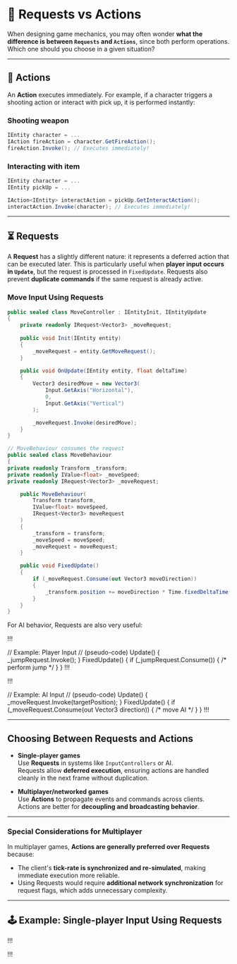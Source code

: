# 📌 Requests vs Actions

When designing game mechanics, you may often wonder **what the difference is between `Requests` and `Actions`**, since both perform operations. Which one should you choose in a given situation?

---

## 🏹 Actions

An **Action** executes immediately. For example, if a character triggers a shooting action or interact with pick up, it is performed instantly:

### Shooting weapon
```csharp
IEntity character = ...
IAction fireAction = character.GetFireAction();
fireAction.Invoke(); // Executes immediately!
```

### Interacting with item
```csharp
IEntity character = ...
IEntity pickUp = ...

IAction<IEntity> interactAction = pickUp.GetInteractAction();
interactAction.Invoke(character); // Executes immediately!
```

---

## ⏳ Requests

A **Request** has a slightly different nature: it represents a deferred action that can be executed later. This is particularly useful when **player input occurs in `Update`**, but the request is processed in `FixedUpdate`. Requests also prevent **duplicate commands** if the same request is already active.

###  Move Input Using Requests

```csharp
public sealed class MoveController : IEntityInit, IEntityUpdate
{
    private readonly IRequest<Vector3> _moveRequest;
    
    public void Init(IEntity entity)
    {
        _moveRequest = entity.GetMoveRequest();    
    }

    public void OnUpdate(IEntity entity, float deltaTime)
    {
        Vector3 desiredMove = new Vector3(
            Input.GetAxis("Horizontal"), 
            0,
            Input.GetAxis("Vertical")
        );

        _moveRequest.Invoke(desiredMove);
    }
}

// MoveBehaviour consumes the request
public sealed class MoveBehaviour
{
private readonly Transform _transform;
private readonly IValue<float> _moveSpeed;
private readonly IRequest<Vector3> _moveRequest;

    public MoveBehaviour(
        Transform transform,
        IValue<float> moveSpeed,
        IRequest<Vector3> moveRequest
    )
    {
        _transform = transform;
        _moveSpeed = moveSpeed;
        _moveRequest = moveRequest;
    }

    public void FixedUpdate()
    {
        if (_moveRequest.Consume(out Vector3 moveDirection))
        {
            _transform.position += moveDirection * Time.fixedDeltaTime * _moveSpeed.Value;
        }
    }
}
```



For AI behavior, Requests are also very useful:

!!!

// Example: Player Input
// (pseudo-code)
Update() {
_jumpRequest.Invoke();
}
FixedUpdate() {
if (_jumpRequest.Consume()) { /* perform jump */ }
}
!!!

!!!

// Example: AI Input
// (pseudo-code)
Update() {
_moveRequest.Invoke(targetPosition);
}
FixedUpdate() {
if (_moveRequest.Consume(out Vector3 direction)) { /* move AI */ }
}
!!!

---

## Choosing Between Requests and Actions

- **Single-player games**  
  Use **Requests** in systems like `InputControllers` or AI.  
  Requests allow **deferred execution**, ensuring actions are handled cleanly in the next frame without duplication.

- **Multiplayer/networked games**  
  Use **Actions** to propagate events and commands across clients.  
  Actions are better for **decoupling and broadcasting behavior**.

---

### Special Considerations for Multiplayer

In multiplayer games, **Actions are generally preferred over Requests** because:

- The client's **tick-rate is synchronized and re-simulated**, making immediate execution more reliable.
- Using Requests would require **additional network synchronization** for request flags, which adds unnecessary complexity.

---

## 🕹 Example: Single-player Input Using Requests

!!!


!!!
